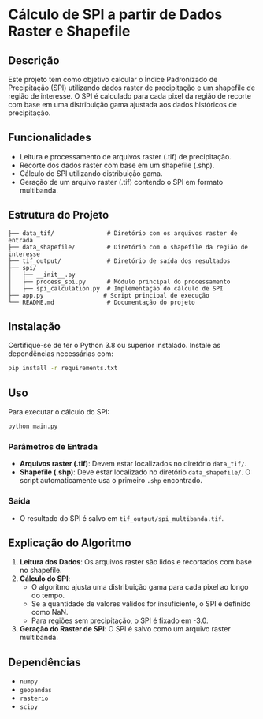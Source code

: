 # Cálculo de SPI a partir de Dados Raster e Shapefile

## Descrição
Este projeto tem como objetivo calcular o Índice Padronizado de Precipitação (SPI) utilizando dados raster de precipitação e um shapefile de região de interesse. O SPI é calculado para cada pixel da região de recorte com base em uma distribuição gama ajustada aos dados históricos de precipitação.

## Funcionalidades
- Leitura e processamento de arquivos raster (.tif) de precipitação.
- Recorte dos dados raster com base em um shapefile (.shp).
- Cálculo do SPI utilizando distribuição gama.
- Geração de um arquivo raster (.tif) contendo o SPI em formato multibanda.

## Estrutura do Projeto
```
├── data_tif/               # Diretório com os arquivos raster de entrada
├── data_shapefile/         # Diretório com o shapefile da região de interesse
├── tif_output/             # Diretório de saída dos resultados
├── spi/
│   ├── __init__.py
│   ├── process_spi.py      # Módulo principal do processamento
│   ├── spi_calculation.py  # Implementação do cálculo de SPI
├── app.py                 # Script principal de execução
└── README.md               # Documentação do projeto
```

## Instalação
Certifique-se de ter o Python 3.8 ou superior instalado. Instale as dependências necessárias com:
```bash
pip install -r requirements.txt
```

## Uso
Para executar o cálculo do SPI:
```bash
python main.py
```
### Parâmetros de Entrada
- **Arquivos raster (.tif)**: Devem estar localizados no diretório `data_tif/`.
- **Shapefile (.shp)**: Deve estar localizado no diretório `data_shapefile/`. O script automaticamente usa o primeiro `.shp` encontrado.

### Saída
- O resultado do SPI é salvo em `tif_output/spi_multibanda.tif`.

## Explicação do Algoritmo
1. **Leitura dos Dados**: Os arquivos raster são lidos e recortados com base no shapefile.
2. **Cálculo do SPI**:
   - O algoritmo ajusta uma distribuição gama para cada pixel ao longo do tempo.
   - Se a quantidade de valores válidos for insuficiente, o SPI é definido como NaN.
   - Para regiões sem precipitação, o SPI é fixado em -3.0.
3. **Geração do Raster de SPI**: O SPI é salvo como um arquivo raster multibanda.

## Dependências
- `numpy`
- `geopandas`
- `rasterio`
- `scipy`


